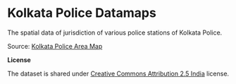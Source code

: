 # Kolkata Police Datamaps

The spatial data of jurisdiction of various police stations of Kolkata Police.

Source: [Kolkata Police Area Map](http://www.kolkatapolice.gov.in/images/docs/Kokata-City-Map-PS-wise.jpg)

**License**

The dataset is shared under [Creative Commons Attribution 2.5 India](http://creativecommons.org/licenses/by/2.5/in/) license.
